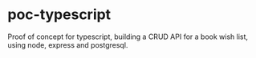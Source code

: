# poc-typescript

Proof of concept for typescript, building a CRUD API for a book wish list, using node, express and postgresql.